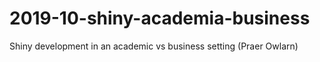 # 2019-10-shiny-academia-business
Shiny development in an academic vs business setting (Praer Owlarn)
